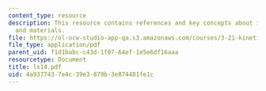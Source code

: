 ```yaml
---
content_type: resource
description: This resource contains references and key concepts about ionic crystals
  and materials.
file: https://ol-ocw-studio-app-qa.s3.amazonaws.com/courses/3-21-kinetic-processes-in-materials-spring-2006/4a9377437e4c39e3879b3e874481fe1c_ls14.pdf
file_type: application/pdf
parent_uid: f1d1babc-c43d-1f07-64ef-1e5e6df16aaa
resourcetype: Document
title: ls14.pdf
uid: 4a937743-7e4c-39e3-879b-3e874481fe1c
---
```

